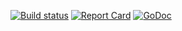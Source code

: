 [![Build status](https://travis-ci.com/popbones/bundlr-go.svg)](https://travis-ci.com/popbones/bundlr-go.svg)
[![Report Card](https://goreportcard.com/badge/github.com/popbones/bundlr-go)](https://goreportcard.com/badge/github.com/popbones/bundlr-go)
[![GoDoc](https://godoc.org/github.com/nathany/looper?status.svg)](https://pkg.go.dev/github.com/popbones/bundlr-go/bundlr)
